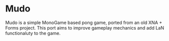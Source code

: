 # Mudo
Mudo is a simple MonoGame based pong game, ported from an old XNA + Forms project. 
This port aims to improve gameplay mechanics and add LaN functionaluty to the game. 
